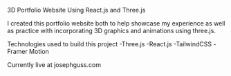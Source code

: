 3D Portfolio Website Using React.js and Three.js

I created this portfolio website both to help showcase my experience as well as practice with incorporating 3D graphics and animations using three.js.

Technologies used to build this project 
-Three.js
-React.js
-TailwindCSS
-Framer Motion

Currently live at josephguss.com 